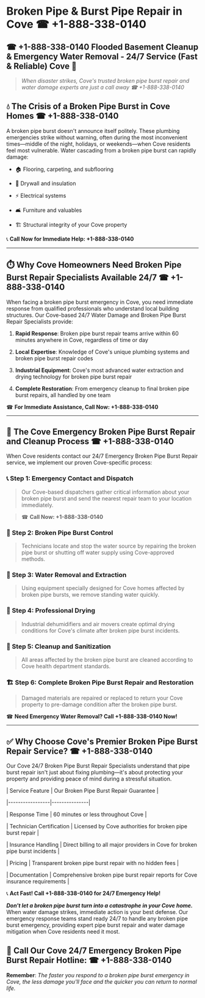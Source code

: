 # Broken Pipe & Burst Pipe Repair in Cove ☎ +1-888-338-0140  
## ☎ +1-888-338-0140 Flooded Basement Cleanup & Emergency Water Removal - 24/7 Service (Fast & Reliable) Cove 🚨  

> *When disaster strikes, Cove's trusted broken pipe burst repair and water damage experts are just a call away ☎ +1-888-338-0140*  

## 💧 The Crisis of a Broken Pipe Burst in Cove Homes ☎ +1-888-338-0140  

A broken pipe burst doesn't announce itself politely. These plumbing emergencies strike without warning, often during the most inconvenient times—middle of the night, holidays, or weekends—when Cove residents feel most vulnerable. Water cascading from a broken pipe burst can rapidly damage:  

* 🏠 Flooring, carpeting, and subflooring  
* 🧱 Drywall and insulation  
* ⚡ Electrical systems  
* 🛋️ Furniture and valuables  
* 🏗️ Structural integrity of your Cove property  

📞 **Call Now for Immediate Help: +1-888-338-0140**  

---  

## ⏱️ Why Cove Homeowners Need Broken Pipe Burst Repair Specialists Available 24/7 ☎ +1-888-338-0140  

When facing a broken pipe burst emergency in Cove, you need immediate response from qualified professionals who understand local building structures. Our Cove-based 24/7 Water Damage and Broken Pipe Burst Repair Specialists provide:  

1. **Rapid Response**: Broken pipe burst repair teams arrive within 60 minutes anywhere in Cove, regardless of time or day  
2. **Local Expertise**: Knowledge of Cove's unique plumbing systems and broken pipe burst repair codes  
3. **Industrial Equipment**: Cove's most advanced water extraction and drying technology for broken pipe burst repair  
4. **Complete Restoration**: From emergency cleanup to final broken pipe burst repairs, all handled by one team  

☎ **For Immediate Assistance, Call Now: +1-888-338-0140**  

---  

## 🔧 The Cove Emergency Broken Pipe Burst Repair and Cleanup Process ☎ +1-888-338-0140  

When Cove residents contact our 24/7 Emergency Broken Pipe Burst Repair service, we implement our proven Cove-specific process:  

### 📞 Step 1: Emergency Contact and Dispatch  
> Our Cove-based dispatchers gather critical information about your broken pipe burst and send the nearest repair team to your location immediately.  
> ☎ **Call Now: +1-888-338-0140**  

### 🚿 Step 2: Broken Pipe Burst Control  
> Technicians locate and stop the water source by repairing the broken pipe burst or shutting off water supply using Cove-approved methods.  

### 🌊 Step 3: Water Removal and Extraction  
> Using equipment specially designed for Cove homes affected by broken pipe bursts, we remove standing water quickly.  

### 💨 Step 4: Professional Drying  
> Industrial dehumidifiers and air movers create optimal drying conditions for Cove's climate after broken pipe burst incidents.  

### 🧼 Step 5: Cleanup and Sanitization  
> All areas affected by the broken pipe burst are cleaned according to Cove health department standards.  

### 🏗️ Step 6: Complete Broken Pipe Burst Repair and Restoration  
> Damaged materials are repaired or replaced to return your Cove property to pre-damage condition after the broken pipe burst.  

☎ **Need Emergency Water Removal? Call +1-888-338-0140 Now!**  

---  

## ✅ Why Choose Cove's Premier Broken Pipe Burst Repair Service? ☎ +1-888-338-0140  

Our Cove 24/7 Broken Pipe Burst Repair Specialists understand that pipe burst repair isn't just about fixing plumbing—it's about protecting your property and providing peace of mind during a stressful situation.  

| Service Feature | Our Broken Pipe Burst Repair Guarantee |  
|-----------------|---------------|  
| Response Time | 60 minutes or less throughout Cove |  
| Technician Certification | Licensed by Cove authorities for broken pipe burst repair |  
| Insurance Handling | Direct billing to all major providers in Cove for broken pipe burst incidents |  
| Pricing | Transparent broken pipe burst repair with no hidden fees |  
| Documentation | Comprehensive broken pipe burst repair reports for Cove insurance requirements |  

📞 **Act Fast! Call +1-888-338-0140 for 24/7 Emergency Help!**  

***Don't let a broken pipe burst turn into a catastrophe in your Cove home.*** When water damage strikes, immediate action is your best defense. Our emergency response teams stand ready 24/7 to handle any broken pipe burst emergency, providing expert pipe burst repair and water damage mitigation when Cove residents need it most.  

## 📱 Call Our Cove 24/7 Emergency Broken Pipe Burst Repair Hotline: ☎ +1-888-338-0140  

**Remember**: *The faster you respond to a broken pipe burst emergency in Cove, the less damage you'll face and the quicker you can return to normal life.*